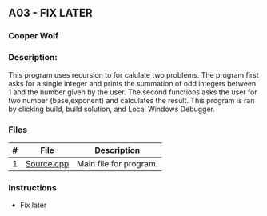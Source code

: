 ## A03 - FIX LATER
### Cooper Wolf
### Description:
         
This program uses recursion to for calulate two problems. The program first asks for a single integer and prints the summation of odd integers between 1 and the number given by the user. The second functions asks the user for two number (base,exponent) and calculates the result. This program is ran by clicking build, build solution, and Local Windows Debugger.

### Files

|   #   | File             | Description                                            |
| :---: | ---------------- | --------------------------------------------------     |
|   1   |    [Source.cpp]()      | Main file for program.|


### Instructions

- Fix later